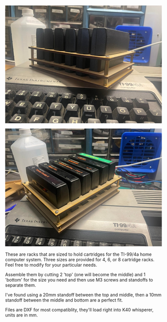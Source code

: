 ![Rack-Image](https://github.com/ktelep/TI99_cart_rack/blob/main/Cart_holder.jpg)

![Rack-Image2](https://github.com/ktelep/TI99_cart_rack/blob/main/Cart_holder_2.jpg)

These are racks that are sized to hold cartridges for the TI-99/4a home computer system.  Three sizes are provided for 4, 6, or 8 cartridge racks.  Feel free to modify for your particular needs.

Assemble them by cutting 2 'top' (one will become the middle) and 1 'bottom' for the size you need and then use M3 screws and standoffs to separate them.  

I've found using a 20mm standoff between the top and middle, then a 10mm standoff between the middle and bottom are a perfect fit.

Files are DXF for most compatiblity, they'll load right into K40 whisperer, units are in mm.
